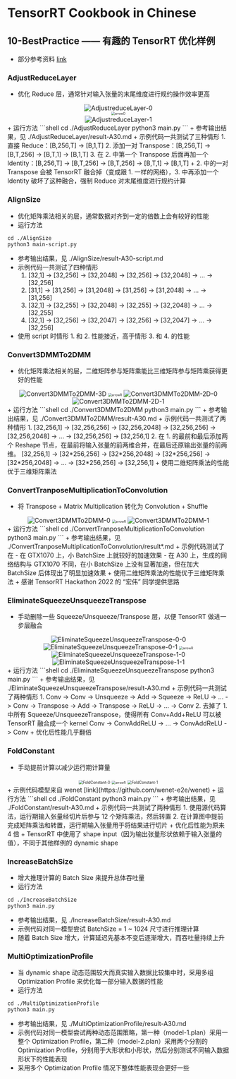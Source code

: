 # TensorRT Cookbook in Chinese

## 10-BestPractice —— 有趣的 TensorRT 优化样例
+ 部分参考资料 [link](https://docs.nvidia.com/deeplearning/tensorrt/developer-guide/index.html#optimize-layer)

### AdjustReduceLayer
+ 优化 Reduce 层，通常针对输入张量的末尾维度进行规约操作效率更高
<div align="center" >
<img src="./AdjustReduceLayer/model-0.png" alt="AdjustreduceLayer-0" style="zoom:100%;" />
</div>
<div align="center" >
<img src="./AdjustReduceLayer/arrowD.png" alt="arrowD" style="zoom:50%;" />
</div>
<div align="center" >
<img src="./AdjustReduceLayer/model-1.png" alt="AdjustreduceLayer-1" style="zoom:100%;" />
</div>
+ 运行方法
```shell
cd ./AdjustReduceLayer
python3 main.py
```
+ 参考输出结果，见 ./AdjustReduceLayer/result-A30.md
+ 示例代码一共测试了三种情形
    1. 直接 Reduce：[B,256,T] -> [B,1,T]
    2. 添加一对 Transpose：[B,256,T] -> [B,T,256] -> [B,T,1] -> [B,1,T]
    3. 在 2. 中第一个 Transpose 后面再加一个 Identity：[B,256,T] -> [B,T,256] -> [B,T,256] -> [B,T,1] -> [B,1,T]
+ 2. 中的一对 Transpose 会被 TensorRT 融合掉（变成跟 1. 一样的网络），3. 中再添加一个 Identity 破坏了这种融合，强制 Reduce 对末尾维度进行规约计算

### AlignSize
+ 优化矩阵乘法相关的层，通常数据对齐到一定的倍数上会有较好的性能
+ 运行方法
```shell
cd ./AlignSize
python3 main-script.py
```
+ 参考输出结果，见 ./AlignSize/result-A30-script.md
+ 示例代码一共测试了四种情形
    1. [32,1] -> [32,256] -> [32,2048] -> [32,256] -> [32,2048] -> ... -> [32,256]
    2. [31,1] -> [31,256] -> [31,2048] -> [31,256] -> [31,2048] -> ... -> [31,256]
    3. [32,1] -> [32,255] -> [32,2048] -> [32,255] -> [32,2048] -> ... -> [32,255]
    4. [32,1] -> [32,256] -> [32,2047] -> [32,256] -> [32,2047] -> ... -> [32,256]
+ 使用 script 时情形 1. 和 2. 性能接近，高于情形 3. 和 4. 的性能

### Convert3DMMTo2DMM
+ 优化矩阵乘法相关的层，二维矩阵参与矩阵乘能比三维矩阵参与矩阵乘获得更好的性能
<div align="center" >
<img src="./Convert3DMMTo2DMM/model-3D.png" alt="Convert3DMMTo2DMM-3D" style="zoom:100%;" />
<img src="./Convert3DMMTo2DMM/arrowR.png" alt="arrowR" style="zoom:50%;" />
<img src="./Convert3DMMTo2DMM/model-2D-0.png" alt="Convert3DMMTo2DMM-2D-0" style="zoom:100%;" />
<img src="./Convert3DMMTo2DMM/model-2D-1.png" alt="Convert3DMMTo2DMM-2D-1" style="zoom:100%;" />
</div>
+ 运行方法
```shell
cd ./Convert3DMMTo2DMM
python3 main.py
```
+ 参考输出结果，见 ./Convert3DMMTo2DMM/result-A30.md
+ 示例代码一共测试了两种情形
    1. [32,256,1] -> [32,256,256] -> [32,256,2048] -> [32,256,256] -> [32,256,2048] -> ... -> [32,256,256] -> [32,256,1]
    2. 在 1. 的最前和最后添加两个 Reshape 节点，在最前将输入张量的前两维合并，在最后还原输出张量的前两维。
        [32,256,1] -> [32*256,256] -> [32*256,2048] -> [32*256,256] -> [32*256,2048] -> ... -> [32*256,256] -> [32,256,1]
+ 使用二维矩阵乘法的性能优于三维矩阵乘法

### ConvertTranposeMultiplicationToConvolution
+ 将 Transpose + Matrix Multiplication 转化为 Convolution + Shuffle
<div align="center" >
<img src="./ConvertTranposeMultiplicationToConvolution/model-0.png" alt="Convert3DMMTo2DMM-0" style="zoom:100%;" />
<img src="./ConvertTranposeMultiplicationToConvolution/arrowR.png" alt="arrowR" style="zoom:50%;" />
<img src="./ConvertTranposeMultiplicationToConvolution/model-1.png" alt="Convert3DMMTo2DMM-1" style="zoom:100%;" />
</div>
+ 运行方法
```shell
cd ./ConvertTranposeMultiplicationToConvolution
python3 main.py
```
+ 参考输出结果，见 ./ConvertTranposeMultiplicationToConvolution/result*.md
+ 示例代码测试了在 
    - 在 GTX1070 上，小 BatchSize 上就较好的加速效果
    - 在 A30 上，生成的网络结构与 GTX1070 不同，在小 BatchSize 上没有显著加速，但在加大 BatchSize 后体现出了明显加速效果
+ 使用二维矩阵乘法的性能优于三维矩阵乘法
+ 感谢 TensorRT Hackathon 2022 的 “宏伟” 同学提供思路

### EliminateSqueezeUnsqueezeTranspose
+ 手动删除一些 Squeeze/Unsqueeze/Transpose 层，以便 TensorRT 做进一步层融合
<div align="center" >
<img src="./EliminateSqueezeUnsqueezeTranspose/model-0-0.png" alt="EliminateSqueezeUnsqueezeTranspose-0-0" style="zoom:100%;" />
<img src="./EliminateSqueezeUnsqueezeTranspose/model-0-1.png" alt="EliminateSqueezeUnsqueezeTranspose-0-1" style="zoom:100%;" />
<img src="./EliminateSqueezeUnsqueezeTranspose/arrowR.png" alt="arrowR" style="zoom:50%;" />
<img src="./EliminateSqueezeUnsqueezeTranspose/model-1-0.png" alt="EliminateSqueezeUnsqueezeTranspose-1-0" style="zoom:100%;" />
<img src="./EliminateSqueezeUnsqueezeTranspose/model-1-1.png" alt="EliminateSqueezeUnsqueezeTranspose-1-1" style="zoom:100%;" />
</div>
+ 运行方法
```shell
cd ./EliminateSqueezeUnsqueezeTranspose
python3 main.py
```
+ 参考输出结果，见 ./EliminateSqueezeUnsqueezeTranspose/result-A30.md
+ 示例代码一共测试了两种情形
    1. Conv -> Conv -> Unsqueeze -> Add -> Squeeze -> ReLU -> ... -> Conv -> Transpose -> Add -> Transpose -> ReLU -> ... -> Conv
    2. 去掉了 1. 中所有 Squeeze/UnsqueezeTranspose，使得所有 Conv+Add+ReLU 可以被 TensorRT 融合成一个 kernel
        Conv -> ConvAddReLU -> ... -> ConvAddReLU -> Conv
+ 优化后性能几乎翻倍

### FoldConstant
+ 手动提前计算以减少运行期计算量
<div align="center" >
<img src="./FoldConstant/model-0.png" alt="FoldConstant-0" style="zoom:60%;" />
<img src="./FoldConstant/arrowR.png" alt="arrowR" style="zoom:50%;" />
<img src="./FoldConstant/model-1.png" alt="FoldConstant-1" style="zoom:60%;" />
</div>
+ 示例代码模型来自 wenet [link](https://github.com/wenet-e2e/wenet)
+ 运行方法
```shell
cd ./FoldConstant
python3 main.py
```
+ 参考输出结果，见 ./FoldConstant/result-A30.md
+ 示例代码一共测试了两种情形
    1. 使用源代码算法，运行期输入张量经切片后参与 12 个矩阵乘法，然后转置
    2. 在计算图中提前完成矩阵乘法和转置，运行期输入张量用于将结果进行切片
+ 优化后性能为原来 4 倍
+ TensorRT 中使用了 shape input（因为输出张量形状依赖于输入张量的值），不同于其他样例的 dynamic shape

### IncreaseBatchSize
+ 增大推理计算的 Batch Size 来提升总体吞吐量
+ 运行方法
```shell
cd ./IncreaseBatchSize
python3 main.py
```
+ 参考输出结果，见 ./IncreaseBatchSize/result-A30.md
+ 示例代码对同一模型尝试 BatchSize = 1 ~ 1024 尺寸进行推理计算
+ 随着 Batch Size 增大，计算延迟先基本不变后逐渐增大，而吞吐量持续上升

### MultiOptimizationProfile
+ 当 dynamic shape 动态范围较大而真实输入数据比较集中时，采用多组 Optimization Profile 来优化每一部分输入数据的性能
+ 运行方法
```shell
cd ./MultiOptimizationProfile
python3 main.py
```
+ 参考输出结果，见 ./MultiOptimizationProfile/result-A30.md
+ 示例代码对同一模型尝试两种动态范围策略，第一种（model-1.plan）采用一整个 Optimization Profile，第二种（model-2.plan）采用两个分割的 Optimization Profile，分别用于大形状和小形状，然后分别测试不同输入数据形状下的性能表现
+ 采用多个 Optimization Profile 情况下整体性能表现会更好一些

